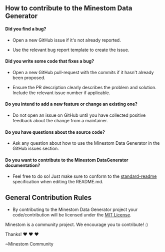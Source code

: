 ## How to contribute to the Minestom Data Generator
#### **Did you find a bug?**
* Open a new GitHub issue if it's not already reported.

* Use the relevant bug report template to create the issue.

#### **Did you write some code that fixes a bug?**
* Open a new GitHub pull-request with the commits if it hasn't already been proposed.

* Ensure the PR description clearly describes the problem and solution. Include the relevant issue number if applicable.

#### **Do you intend to add a new feature or change an existing one?**
* Do not open an issue on GitHub until you have collected positive feedback about the change from a maintainer.

#### **Do you have questions about the source code?**
* Ask any question about how to use the Minestom Data Generator in the GitHub issues section.

#### **Do you want to contribute to the Minestom  DataGenerator documentation?**
* Feel free to do so! Just make sure to conform to the [standard-readme](https://github.com/RichardLitt/standard-readme) specification when editing the README.md.

## General Contribution Rules
* By contributing to the Minestom Data Generator project your code/contribution will be licensed under the [MIT License](../LICENSE).

Minestom is a community project. We encourage you to contribute! :)

Thanks! :heart: :heart: :heart:

~Minestom Community